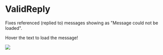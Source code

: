 # ValidReply

Fixes referenced (replied to) messages showing as "Message could not be loaded".

Hover the text to load the message!

![](https://github.com/CodeRadu/Vencord/assets/45801973/d3286acf-e822-4b7f-a4e7-8ced18f581af)
